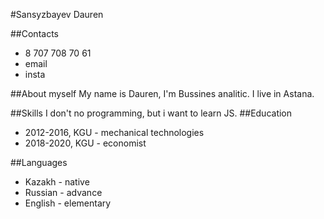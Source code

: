 #Sansyzbayev Dauren

##Contacts
* 8 707 708 70 61
* email
* insta

##About myself
My name is Dauren, I'm Bussines analitic. I live in Astana. 

##Skills
I don't no programming, but i want to learn JS.
##Education
* 2012-2016, KGU - mechanical technologies
* 2018-2020, KGU - economist

##Languages
* Kazakh - native
* Russian - advance
* English - elementary
